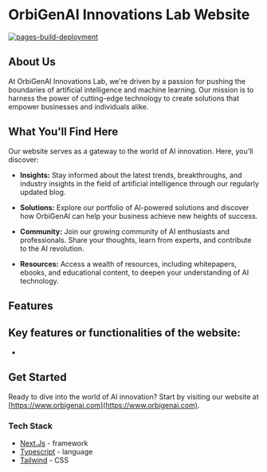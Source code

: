 # OrbiGenAI Innovations Lab Website

[![pages-build-deployment](https://github.com/OrbiGenAI-Innovations-Lab/orbigenai-website/actions/workflows/pages/pages-build-deployment/badge.svg?branch=main)](https://github.com/OrbiGenAI-Innovations-Lab/orbigenai-website/actions/workflows/pages/pages-build-deployment)

## About Us

At OrbiGenAI Innovations Lab, we're driven by a passion for pushing the boundaries of artificial intelligence and machine learning. Our mission is to harness the power of cutting-edge technology to create solutions that empower businesses and individuals alike.

## What You'll Find Here

Our website serves as a gateway to the world of AI innovation. Here, you'll discover:

- **Insights:** Stay informed about the latest trends, breakthroughs, and industry insights in the field of artificial intelligence through our regularly updated blog.

- **Solutions:** Explore our portfolio of AI-powered solutions and discover how OrbiGenAI can help your business achieve new heights of success.

- **Community:** Join our growing community of AI enthusiasts and professionals. Share your thoughts, learn from experts, and contribute to the AI revolution.

- **Resources:** Access a wealth of resources, including whitepapers, ebooks, and educational content, to deepen your understanding of AI technology.


## Features
Key features or functionalities of the website:
 - 
 - 


## Get Started

Ready to dive into the world of AI innovation? Start by visiting our website at [https://www.orbigenai.com](https://www.orbigenai.com).


### Tech Stack

 - [Next.Js](https://nextjs.org/) - framework
 - [Typescript](https://www.typescriptlang.org/) - language
 - [Tailwind](https://tailwindcss.com/) - CSS




